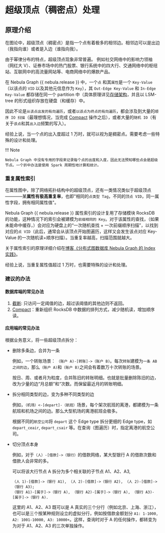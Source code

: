 # 超级顶点（稠密点）处理

## 原理介绍

在图论中，超级顶点（稠密点）是指一个点有着极多的相邻边。相邻边可以是出边（我指向谁）或者是入边（谁指向我）。

由于幂律分布的特点，超级顶点现象非常普遍。
例如社交网络中的影响力领袖（网红大 V）、证券市场中的热门股票、银行系统中的四大行、交通网络中的枢纽站、互联网中的高流量网站等、电商网络中的爆款产品。

在 Nebula Graph {{ nebula.release }} 中，一个`点` 和其`属性`是一个 `Key-Value`（以该点的 `VID` 以及其他元信息作为 `Key`），其 `Out-Edge Key-Value` 和 `In-Edge Key-Value` 都存储在同一个 partition 中（具体原理详见[存储架构](../1.introduction/3.nebula-graph-architecture/4.storage-service.md)，并且以 LSM-tree 的形式组织存放在硬盘（和缓存）中。

因此不论是`从该点出发的有向遍历`，或者`以该点为终点的有向遍历`，都会涉及到大量的`顺序 IO 扫描`（最理想情况，当完成 [Compact](../8.service-tuning/compaction.md) 操作之后），或者大量的`随机 IO`（有关于`该点`和其`出入边`频繁的写入）。

经验上说，当一个点的出入度超过 1 万时，就可以视为是稠密点。需要考虑一些特殊的设计和处理。

!!! Note

    Nebula Graph 中没有专用的字段来记录每个点的出度和入度，因此无法预知哪些点会是超级节点。一个折中办法是使用 Spark 周期性地计算和统计。

### 重复属性索引

在属性图中，除了网络拓扑结构中的超级顶点，还有一类情况类似于超级顶点————某**属性有极高重复率**，也即"相同的`点类型 Tag`，不同的`顶点 VID`，同一属性字段，拥有相同属性值"。

Nebula Graph {{ nebula.release }} 属性索引的设计复用了存储模块 RocksDB 的功能，这种情况下的索引会被建模为`前缀相同的 Key`。对于该属性的查找，（如果未能命中缓存，）会对应为硬盘上的“一次随机查找 + 一次前缀顺序扫描”，以找到对应的`点 VID`（此后，通常会从该顶点开始图遍历，这样又会发生该点对应 Key-Value 的一次随机读+顺序扫描）。当重复率越高，扫描范围就越大。

关于属性索引的原理详细介绍在[博客《分布式图数据库 Nebula Graph 的 Index 实践》](https://nebula-graph.com.cn/posts/how-indexing-works-in-nebula-graph/)。

经验上说，当重复属性值超过 1 万时，也需要特殊的设计和处理。

### 建议的办法

#### 数据库端的常见办法

1. [截断](../5.configurations-and-logs/1.configurations/4.storage-config.md): 只访问一定阈值的边，超过该阈值的其他边则不返回。
2. [Compact](../8.service-tuning/compaction.md)：重新组织 RocksDB 中数据的排列方式，减少随机读，增加顺序读。

#### 应用端的常见办法

根据业务意义，将一些超级顶点拆分：

- 删除多条边，合并为一条

  例如，一个转账场景： `（账户 A)-[转账]->（账户 B)`。每次`转账`建模为`一条 AB 之间的边`，那么`（账户 A)`和`（账户 B)`之间会有着数万十次转账的场景。

  按日、周、或者月为粒度，合并陈旧的转账明细。也就是批量删除陈旧的边，改为少量的边“月总额”和“次数。而保留最近月的转账明细。

- 拆分相同类型的边，变为多种不同类型的边

  例如，`（机场）<-[depart]-（航班）`场景，每个架次航班的离港，都建模为一条航班和机场之间的边。那么大型机场的离港航班会极多。

  根据不同的`航空公司`将 `depart` 这个 Edge type 拆分更细的 Edge type，如 `depart_ceair`, `depart_csair` 等。在查询（图遍历）时，指定离港的航空公司。

- 切分顶点本身

  例如，对于`（人）-[借款]->（银行）`的借款网络，某大型银行 A 的借款次数和借款人会非常的多。

  可以将该大行节点 A 拆分为多个相关联的子节点 A1、A2、A3,

  ```text
  （人 1)-[借款]->（银行 A1), （人 2)-[借款]->（银行 A2), （人 2)-[借款]->（银行 A3);
  （银行 A1)-[属于]->（银行 A), （银行 A2)-[属于]->（银行 A), （银行 A3)-[属于]->（银行 A).
  ```
  这里的 A1、A2、A3 既可以是 A 真实的三个分行（例如北京、上海、浙江），也可以是三个按某种规则设立的虚拟分行，例如按借款金额划分 `A1: 1-1000, A2: 1001-10000, A3: 10000+`。这样，查询时对于 A 的任何操作，都转变为为对于 A1、A2、A3 的三次单独操作。
